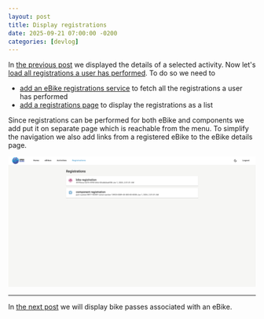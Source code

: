 ```yaml
---
layout: post
title: Display registrations
date: 2025-09-21 07:00:00 -0200
categories: [devlog]
---
```


In [the previous post](https://open-ebike.github.io/devlog/2025/09/20/display-activity-details.html) we displayed the details of a selected activity.
Now let's [load all registrations a user has performed](https://github.com/open-ebike/open-ebike-frontend/issues/7). To do so we need to

* [add an eBike registrations service](https://github.com/open-ebike/open-ebike-frontend/commit/16d8e5926f59ed61727dd36f8a8cf40789e93861) to fetch all the registrations a user has performed
* [add a registrations page](https://github.com/open-ebike/open-ebike-frontend/commit/cedb0d268cf2a9a3ba3d29f2be2f42b030f69d64) to display the registrations as a list

Since registrations can be performed for both eBike and components we add put it on separate page which is reachable from the menu.
To simplify the navigation we also add links from a registered eBike to the eBike details page.  

![web-activity-details.png](/assets/2025-09-21/web-app-registrations.png)

---

In [the next post](https://open-ebike.github.io/devlog/2025/09/22/display-bike-passes.html) we will display bike passes associated with an eBike.